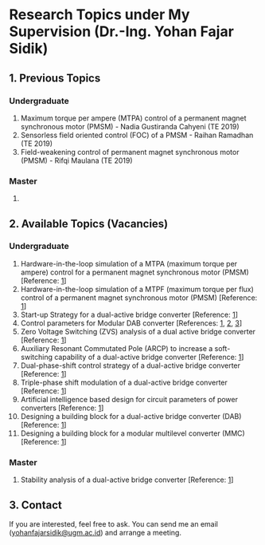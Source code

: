 # Research Topics under My Supervision (Dr.-Ing. Yohan Fajar Sidik)

## 1. Previous Topics

### Undergraduate

1. Maximum torque per ampere (MTPA) control of a permanent magnet synchronous motor (PMSM) - Nadia Gustiranda Cahyeni (TE 2019)
2. Sensorless field oriented control (FOC) of a PMSM - Raihan Ramadhan (TE 2019)
3. Field-weakening control of permanent magnet synchronous motor (PMSM) - Rifqi Maulana (TE 2019)

### Master

1.

## 2. Available Topics (Vacancies)

### Undergraduate

1. Hardware-in-the-loop simulation of a MTPA (maximum torque per ampere) control for a permanent magnet synchronous motor (PMSM) [Reference: [1](https://repository.tudelft.nl/islandora/object/uuid:826849d2-32e1-400a-a7a3-de1b9201d97a?collection=education)]
2. Hardware-in-the-loop simulation of a MTPF (maximum torque per flux) control of a permanent magnet synchronous motor (PMSM) [Reference: [1](https://ieeexplore.ieee.org/abstract/document/7841413)]
3. Start-up Strategy for a dual-active bridge converter [Reference: [1](https://ieeexplore.ieee.org/abstract/document/10121643)]
4. Control parameters for Modular DAB converter [References: [1](https://ieeexplore.ieee.org/abstract/document/7403968), [2](https://ieeexplore.ieee.org/stamp/stamp.jsp?tp=&arnumber=6626418), [3](https://publications.rwth-aachen.de/record/834674/files/834674.pdf)]
6. Zero Voltage Switching (ZVS) analysis of a dual active bridge converter [Reference: [1](https://ieeexplore.ieee.org/abstract/document/9146771)]
7. Auxiliary Resonant Commutated Pole (ARCP) to increase a soft-switching capability of a dual-active bridge converter [Reference: [1](https://ieeexplore.ieee.org/stamp/stamp.jsp?tp=&arnumber=6910857)]
8. Dual-phase-shift control strategy of a dual-active bridge converter [Reference: [1](https://ieeexplore.ieee.org/document/5944548)]
9. Triple-phase shift modulation of a dual-active bridge converter [Reference: [1](https://ieeexplore.ieee.org/abstract/document/7778233)]
10. Artificial intelligence based design for circuit parameters of power converters [Reference: [1](https://ieeexplore.ieee.org/document/9457042)]
11. Designing a building block for a dual-active bridge converter (DAB) [Reference: [1](https://www.taraztechnologies.com/product/power-electronics-modules/power/full-bridge-inverter-development-kit/)]
12. Designing a building block for a modular multilevel converter (MMC) [Reference: [1](https://www.taraztechnologies.com/product/power-electronics-modules/power/half-bridge-mppt-development-kit/)]

### Master

1. Stability analysis of a dual-active bridge converter [Reference: [1](https://ieeexplore.ieee.org/abstract/document/9468398)]

## 3. Contact

If you are interested, feel free to ask. You can send me an email (yohanfajarsidik@ugm.ac.id) and arrange a meeting.

